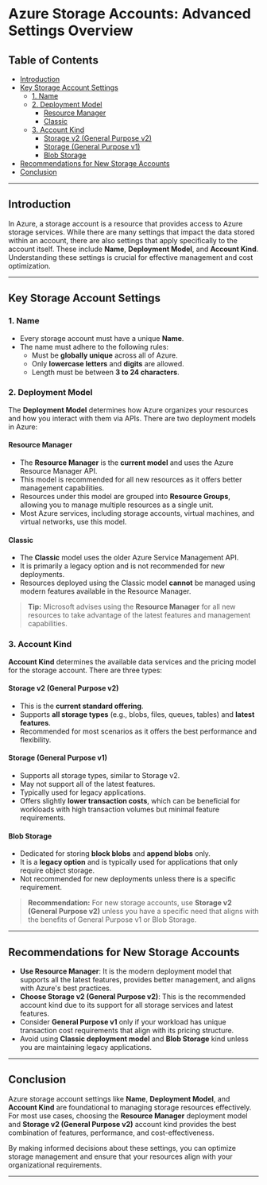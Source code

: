 # Azure Storage Accounts: Advanced Settings Overview

## Table of Contents
- [Introduction](#introduction)
- [Key Storage Account Settings](#key-storage-account-settings)
  - [1. Name](#1-name)
  - [2. Deployment Model](#2-deployment-model)
    - [Resource Manager](#resource-manager)
    - [Classic](#classic)
  - [3. Account Kind](#3-account-kind)
    - [Storage v2 (General Purpose v2)](#storage-v2-general-purpose-v2)
    - [Storage (General Purpose v1)](#storage-general-purpose-v1)
    - [Blob Storage](#blob-storage)
- [Recommendations for New Storage Accounts](#recommendations-for-new-storage-accounts)
- [Conclusion](#conclusion)

---

## Introduction
In Azure, a storage account is a resource that provides access to Azure storage services. While there are many settings that impact the data stored within an account, there are also settings that apply specifically to the account itself. These include **Name**, **Deployment Model**, and **Account Kind**. Understanding these settings is crucial for effective management and cost optimization.

---

## Key Storage Account Settings

### 1. Name
- Every storage account must have a unique **Name**.
- The name must adhere to the following rules:
  - Must be **globally unique** across all of Azure.
  - Only **lowercase letters** and **digits** are allowed.
  - Length must be between **3 to 24 characters**.

### 2. Deployment Model
The **Deployment Model** determines how Azure organizes your resources and how you interact with them via APIs. There are two deployment models in Azure:

#### Resource Manager
- The **Resource Manager** is the **current model** and uses the Azure Resource Manager API.
- This model is recommended for all new resources as it offers better management capabilities.
- Resources under this model are grouped into **Resource Groups**, allowing you to manage multiple resources as a single unit.
- Most Azure services, including storage accounts, virtual machines, and virtual networks, use this model.

#### Classic
- The **Classic** model uses the older Azure Service Management API.
- It is primarily a legacy option and is not recommended for new deployments.
- Resources deployed using the Classic model **cannot** be managed using modern features available in the Resource Manager.

> **Tip:** Microsoft advises using the **Resource Manager** for all new resources to take advantage of the latest features and management capabilities.

### 3. Account Kind
**Account Kind** determines the available data services and the pricing model for the storage account. There are three types:

#### Storage v2 (General Purpose v2)
- This is the **current standard offering**.
- Supports **all storage types** (e.g., blobs, files, queues, tables) and **latest features**.
- Recommended for most scenarios as it offers the best performance and flexibility.

#### Storage (General Purpose v1)
- Supports all storage types, similar to Storage v2.
- May not support all of the latest features.
- Typically used for legacy applications.
- Offers slightly **lower transaction costs**, which can be beneficial for workloads with high transaction volumes but minimal feature requirements.

#### Blob Storage
- Dedicated for storing **block blobs** and **append blobs** only.
- It is a **legacy option** and is typically used for applications that only require object storage.
- Not recommended for new deployments unless there is a specific requirement.

> **Recommendation:** For new storage accounts, use **Storage v2 (General Purpose v2)** unless you have a specific need that aligns with the benefits of General Purpose v1 or Blob Storage.

---

## Recommendations for New Storage Accounts
- **Use Resource Manager**: It is the modern deployment model that supports all the latest features, provides better management, and aligns with Azure's best practices.
- **Choose Storage v2 (General Purpose v2)**: This is the recommended account kind due to its support for all storage services and latest features.
- Consider **General Purpose v1** only if your workload has unique transaction cost requirements that align with its pricing structure.
- Avoid using **Classic deployment model** and **Blob Storage** kind unless you are maintaining legacy applications.

---

## Conclusion
Azure storage account settings like **Name**, **Deployment Model**, and **Account Kind** are foundational to managing storage resources effectively. For most use cases, choosing the **Resource Manager** deployment model and **Storage v2 (General Purpose v2)** account kind provides the best combination of features, performance, and cost-effectiveness.

By making informed decisions about these settings, you can optimize storage management and ensure that your resources align with your organizational requirements.

---

